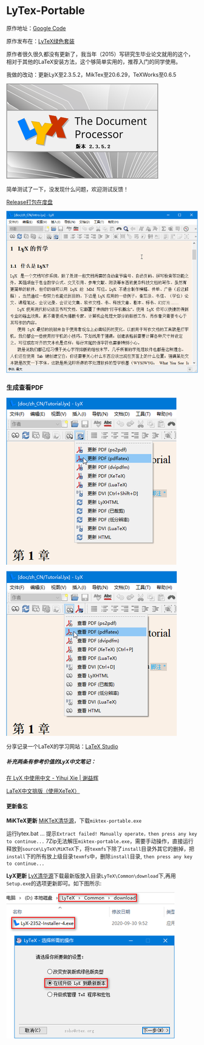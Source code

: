 # LyTex-Portable

原作地址：[Google Code](https://code.google.com/archive/p/lytex/) 

原作发布在：[LyTeX绿色套装](http://bbs.ctex.org/forum.php?mod=viewthread&tid=46857)

原作者很久很久都没有更新了，我当年（2015）写研究生毕业论文就用的这个，相对于其他的LaTeX安装方法，这个够简单实用的，推荐入门的同学使用。

我做的改动：更新LyX至2.3.5.2，MikTex至20.6.29，TeXWorks至0.6.5

![](./manual/images/lyx.png)

简单测试了一下，没发现什么问题，欢迎测试反馈！

[Release打包在度盘](https://pan.baidu.com/s/1c37Tgf2)

![LyX简介](./manual/images/lyx2.png)

### 生成查看PDF

![生成](./manual/images/pdf1.png)

![查看](./manual/images/pdf2.png)

分享记录一个LaTeX的学习网站：[LaTeX Studio](http://wenda.latexstudio.net/)

##### 补充两条有参考价值的LyX中文笔记：

[在 LyX 中使用中文 - Yihui Xie | 谢益辉](https://yihui.name/cn/2011/05/write-chinese-in-lyx/)

[LaTeX中文排版（使用XeTeX）](http://linux-wiki.cn/wiki/zh-hans/LaTeX中文排版（使用XeTeX）)

#### 更新备忘

**MiKTeX更新**
[MiKTeX清华源](https://mirrors.tuna.tsinghua.edu.cn/CTAN/systems/win32/miktex/setup/windows-x86/)，下载`miktex-portable.exe`

运行lytex.bat ... 
提示`Extract failed! Manually operate，then press any key to continue...`
7Zip无法解压`miktex-portable.exe`，需要手动操作，直接运行释放到`source\LyTeX\MiKTeX`下，将`texmfs`下除了`install`目录外其它的删掉，把`install`下的所有放上级目录`texmfs`中，删除`install`目录, `then press any key to continue...`

**LyX更新**
[LyX清华源](https://mirrors.tuna.tsinghua.edu.cn/lyx/bin/)下载最新版放入目录`LyTeX\Common\download`下,再用`Setup.exe`的选项更新即可。如下图所示:

![更新LyX](./manual/images/lyx-up.png)